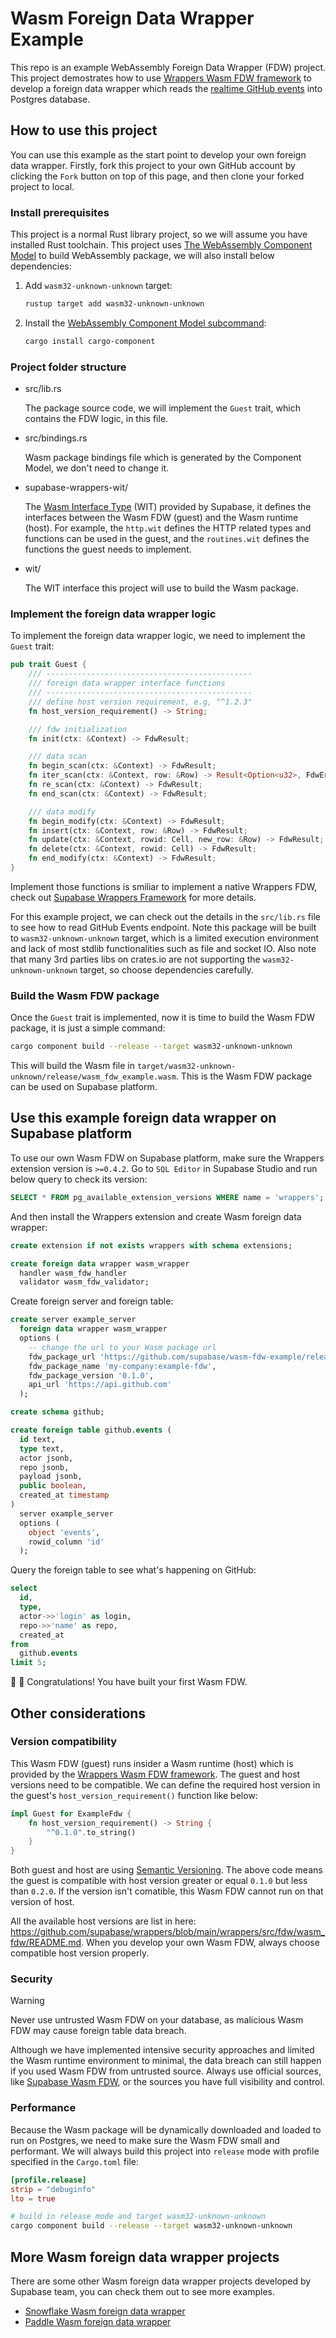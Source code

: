 # Wasm Foreign Data Wrapper Example

This repo is an example WebAssembly Foreign Data Wrapper (FDW) project. This project demostrates how to use [Wrappers Wasm FDW framework](https://github.com/supabase/wrappers/tree/main/wrappers/src/fdw/wasm_fdw) to develop a foreign data wrapper which reads the [realtime GitHub events](https://api.github.com/events) into Postgres database.

## How to use this project

You can use this example as the start point to develop your own foreign data wrapper. Firstly, fork this project to your own GitHub account by clicking the `Fork` button on top of this page, and then clone your forked project to local.

### Install prerequisites

This project is a normal Rust library project, so we will assume you have installed Rust toolchain. This project uses [The WebAssembly Component Model](https://component-model.bytecodealliance.org/) to build WebAssembly package, we will also install below dependencies:

1. Add `wasm32-unknown-unknown` target:

   ```bash
   rustup target add wasm32-unknown-unknown
   ```

2. Install the [WebAssembly Component Model subcommand](https://github.com/bytecodealliance/cargo-component):

   ```bash
   cargo install cargo-component
   ```

### Project folder structure

- src/lib.rs

  The package source code, we will implement the `Guest` trait, which contains the FDW logic, in this file.

- src/bindings.rs

  Wasm package bindings file which is generated by the Component Model, we don't need to change it.

- supabase-wrappers-wit/

  The [Wasm Interface Type](https://github.com/bytecodealliance/wit-bindgen) (WIT) provided by Supabase, it defines the interfaces between the Wasm FDW (guest) and the Wasm runtime (host). For example, the `http.wit` defines the HTTP related types and functions can be used in the guest, and the `routines.wit` defines the functions the guest needs to implement.

- wit/

  The WIT interface this project will use to build the Wasm package.

### Implement the foreign data wrapper logic

To implement the foreign data wrapper logic, we need to implement the `Guest` trait:

```rust
pub trait Guest {
    /// ----------------------------------------------
    /// foreign data wrapper interface functions
    /// ----------------------------------------------
    /// define host version requirement, e.g, "^1.2.3"
    fn host_version_requirement() -> String;

    /// fdw initialization
    fn init(ctx: &Context) -> FdwResult;

    /// data scan
    fn begin_scan(ctx: &Context) -> FdwResult;
    fn iter_scan(ctx: &Context, row: &Row) -> Result<Option<u32>, FdwError>;
    fn re_scan(ctx: &Context) -> FdwResult;
    fn end_scan(ctx: &Context) -> FdwResult;

    /// data modify
    fn begin_modify(ctx: &Context) -> FdwResult;
    fn insert(ctx: &Context, row: &Row) -> FdwResult;
    fn update(ctx: &Context, rowid: Cell, new_row: &Row) -> FdwResult;
    fn delete(ctx: &Context, rowid: Cell) -> FdwResult;
    fn end_modify(ctx: &Context) -> FdwResult;
}
```

Implement those functions is smiliar to implement a native Wrappers FDW, check out [Supabase Wrappers Framework](https://docs.rs/supabase-wrappers/0.1.18/supabase_wrappers/) for more details.

For this example project, we can check out the details in the `src/lib.rs` file to see how to read GitHub Events endpoint. Note this package will be built to `wasm32-unknown-unknown` target, which is a limited execution environment and lack of most stdlib functionalities such as file and socket IO. Also note that many 3rd parties libs on crates.io are not supporting the `wasm32-unknown-unknown` target, so choose dependencies carefully.

### Build the Wasm FDW package

Once the `Guest` trait is implemented, now it is time to build the Wasm FDW package, it is just a simple command:

```bash
cargo component build --release --target wasm32-unknown-unknown
```

This will build the Wasm file in `target/wasm32-unknown-unknown/release/wasm_fdw_example.wasm`. This is the Wasm FDW package can be used on Supabase platform.

## Use this example foreign data wrapper on Supabase platform

To use our own Wasm FDW on Supabase platform, make sure the Wrappers extension version is `>=0.4.2`. Go to `SQL Editor` in Supabase Studio and run below query to check its version:

```sql
SELECT * FROM pg_available_extension_versions WHERE name = 'wrappers';
```

And then install the Wrappers extension and create Wasm foreign data wrapper:

```sql
create extension if not exists wrappers with schema extensions;

create foreign data wrapper wasm_wrapper
  handler wasm_fdw_handler
  validator wasm_fdw_validator;
```

Create foreign server and foreign table:

```sql
create server example_server
  foreign data wrapper wasm_wrapper
  options (
    -- change the url to your Wasm package url
    fdw_package_url 'https://github.com/supabase/wasm-fdw-example/releases/download/wasm_fdw_example_v0.1.0/wasm_fdw_example.wasm',
    fdw_package_name 'my-company:example-fdw',
    fdw_package_version '0.1.0',
    api_url 'https://api.github.com'
  );

create schema github;

create foreign table github.events (
  id text,
  type text,
  actor jsonb,
  repo jsonb,
  payload jsonb,
  public boolean,
  created_at timestamp
)
  server example_server
  options (
    object 'events',
    rowid_column 'id'
  );
```

Query the foreign table to see what's happening on GitHub:

```sql
select
  id,
  type,
  actor->>'login' as login,
  repo->>'name' as repo,
  created_at
from
  github.events
limit 5;
```

:clap: :clap: Congratulations! You have built your first Wasm FDW.

## Other considerations

### Version compatibility

This Wasm FDW (guest) runs insider a Wasm runtime (host) which is provided by the [Wrappers Wasm FDW framework](https://github.com/supabase/wrappers/tree/main/wrappers/src/fdw/wasm_fdw). The guest and host versions need to be compatible. We can define the required host version in the guest's `host_version_requirement()` function like below:

```rust
impl Guest for ExampleFdw {
    fn host_version_requirement() -> String {
        "^0.1.0".to_string()
    }
}
```

Both guest and host are using [Semantic Versioning](https://docs.rs/semver/latest/semver/enum.Op.html). The above code means the guest is compatible with host version greater or equal `0.1.0` but less than `0.2.0`. If the version isn't comatible, this Wasm FDW cannot run on that version of host.

All the available host versions are list in here: https://github.com/supabase/wrappers/blob/main/wrappers/src/fdw/wasm_fdw/README.md. When you develop your own Wasm FDW, always choose compatible host version properly.

### Security

> [!WARNING]
> Never use untrusted Wasm FDW on your database, as malicious Wasm FDW may cause foreign table data breach.

Although we have implemented intensive security approaches and limited the Wasm runtime environment to minimal, the data breach can still happen if you used Wasm FDW from untrusted source. Always use official sources, like [Supabase Wasm FDW](https://github.com/supabase/wrappers/tree/main/wasm-wrappers), or the sources you have full visibility and control.

### Performance

Because the Wasm package will be dynamically downloaded and loaded to run on Postgres, we need to make sure the Wasm FDW small and performant. We will always build this project into `release` mode with profile specified in the `Cargo.toml` file:

```toml
[profile.release]
strip = "debuginfo"
lto = true
```

```bash
# build in release mode and target wasm32-unknown-unknown
cargo component build --release --target wasm32-unknown-unknown
```

## More Wasm foreign data wrapper projects

There are some other Wasm foreign data wrapper projects developed by Supabase team, you can check them out to see more examples.

- [Snowflake Wasm foreign data wrapper](https://github.com/supabase/wrappers/tree/main/wasm-wrappers/fdw/snowflake_fdw)
- [Paddle Wasm foreign data wrapper](https://github.com/supabase/wrappers/tree/main/wasm-wrappers/fdw/paddle_fdw)
